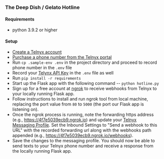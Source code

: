 ### The Deep Dish / Gelato Hotline

#### Requirements

- python 3.9.2 or higher

#### Setup

- [Create a Telnyx account](https://telnyx.com/sign-up)
- [Purchase a phone number from the Telnyx portal](https://portal.telnyx.com/#/app/numbers/buy-numbers)
- Run `cp .sample-env .env` in the project directory and proceed to record phone number in the `.env` file
- Record your [Telynx API Key](https://portal.telnyx.com/#/app/api-keys) in the `.env` file as well
- Run `pip install -r requirements`
- Start up the Flask app with the following command -- `python hotline.py`
- Sign up for a free account at [ngrok](https://ngrok.com/) to receive webhooks from Telnyx to your locally running Flask app.
- Follow instructions to install and run ngrok tool from local machine, replacing the port value from `80` to `5000` (the port our Flask app is listening on).
- Once the ngrok process is running, note the forwarding https address (e.g., https://4f7e5039ecb9.ngrok.io) and update your [Telnyx Messaging Profile](https://portal.telnyx.com/#/app/messaging). Set the Inbound Settings to "Send a webhook to this URL" with the recorded forwarding url along with the webhooks path appended (e.g., https://4f7e5039ecb9.ngrok.io/webhooks).
- Save the changes to the messaging profile. You should now be able to send texts to your Telnyx phone number and receive a response from the locally running Flask app.
